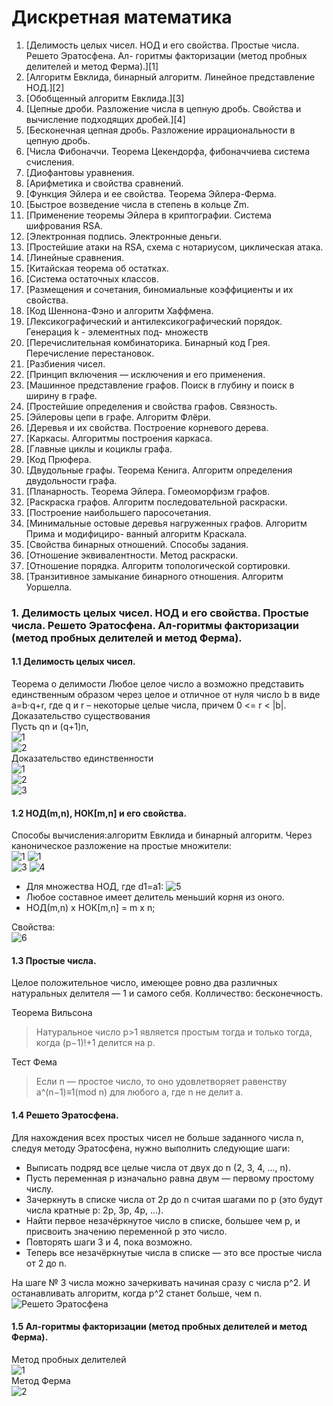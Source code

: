 # Дискретная математика

1. [Делимость целых чисел. НОД и его свойства. Простые числа. Решето Эратосфена. Ал-
горитмы факторизации (метод пробных делителей и метод Ферма).][1]
2. [Алгоритм Евклида, бинарный алгоритм. Линейное представление НОД.][2]
3. [Обобщенный алгоритм Евклида.][3]
4. [Цепные дроби. Разложение числа в цепную дробь. Свойства и вычисление подходящих
дробей.][4]
5. [Бесконечная цепная дробь. Разложение иррациональности в цепную дробь.
6. [Числа Фибоначчи. Теорема Цекендорфа, фибоначчиева система счисления.
7. [Диофантовы уравнения.
8. [Арифметика и свойства сравнений.
9. [Функция Эйлера и ее свойства. Теорема Эйлера-Ферма.
10. [Быстрое возведение числа в степень в кольце Zm.
11. [Применение теоремы Эйлера в криптографии. Система шифрования RSA.
12. [Электронная подпись. Электронные деньги.
13. [Простейшие атаки на RSA, схема с нотариусом, циклическая атака.
14. [Линейные сравнения.
15. [Китайская теорема об остатках.
16. [Система остаточных классов.
17. [Размещения и сочетания, биномиальные коэффициенты и их свойства.
18. [Код Шеннона-Фэно и алгоритм Хаффмена.
19. [Лексикографический и антилексикографический порядок. Генерация k - элементных под-
множеств
20. [Перечислительная комбинаторика. Бинарный код Грея. Перечисление перестановок.
21. [Разбиения чисел.
22. [Принцип включения — исключения и его применения.
23. [Машинное представление графов. Поиск в глубину и поиск в ширину в графе.
24. [Простейшие определения и свойства графов. Связность.
25. [Эйлеровы цепи в графе. Алгоритм Флёри.
26. [Деревья и их свойства. Построение корневого дерева.
27. [Каркасы. Алгоритмы построения каркаса.
28. [Главные циклы и коциклы графа.
29. [Код Прюфера.
30. [Двудольные графы. Теорема Кенига. Алгоритм определения двудольности графа.
31. [Планарность. Теорема Эйлера. Гомеоморфизм графов.
32. [Раскраска графов. Алгоритм последовательной раскраски.
33. [Построение наибольшего паросочетания.
34. [Минимальные остовые деревья нагруженных графов. Алгоритм Прима и модифициро-
ванный алгоритм Краскала.
35. [Свойства бинарных отношений. Способы задания.
36. [Отношение эквивалентности. Метод раскраски.
37. [Отношение порядка. Алгоритм топологической сортировки.
38. [Транзитивное замыкание бинарного отношения. Алгоритм Уоршелла.


### 1. Делимость целых чисел. НОД и его свойства. Простые числа. Решето Эратосфена. Ал-горитмы факторизации (метод пробных делителей и метод Ферма).
#### 1.1 Делимость целых чисел.
 Теорема о делимости
  Любое целое число a возможно представить единственным образом через целое и отличное от нуля число b в виде a=b·q+r, где q и r – некоторые целые числа, причем 0 <= r < |b|.
Доказательство существования  
Пусть qn  и  (q+1)n,  
![1](http://ipo.spb.ru/iumk2/MATH_XXI-10/Modules/M_1.1.2/M_1.1.2.files/image009.gif)   
![2](http://ipo.spb.ru/iumk2/MATH_XXI-10/Modules/M_1.1.2/M_1.1.2.files/image011.gif)  
Доказательство единственности  
![1](http://ipo.spb.ru/iumk2/MATH_XXI-10/Modules/M_1.1.2/M_1.1.2.files/image013.gif)  
![2](http://ipo.spb.ru/iumk2/MATH_XXI-10/Modules/M_1.1.2/M_1.1.2.files/image015.gif)  
![3](http://ipo.spb.ru/iumk2/MATH_XXI-10/Modules/M_1.1.2/M_1.1.2.files/image017.gif)  
#### 1.2 НОД(m,n), НОК[m,n] и его свойства.
Способы вычисления:алгоритм Евклида и бинарный алгоритм.
Через каноническое разложение на простые множители:  
![1](https://wikimedia.org/api/rest_v1/media/math/render/svg/79086fb20eeab874b666a4c3dd16c8ce3b111479)
![1](https://wikimedia.org/api/rest_v1/media/math/render/svg/f799fcf2df158fdf79afb12a7e523e7e162853d9)  
![3](https://wikimedia.org/api/rest_v1/media/math/render/svg/5a3dc7299bf0435d23a5d5ff2e051c78f79cc010)
![4](https://wikimedia.org/api/rest_v1/media/math/render/svg/763005246bdf533342d77739ebbf852eea062297)  
 - Для множества НОД, где d1=a1: ![5](https://wikimedia.org/api/rest_v1/media/math/render/svg/e9909bb393b28f8563c2900b36e17a97c7a29ca2)  
 - Любое составное имеет делитель меньший корня из оного.  
 - НОД(m,n) x НОК[m,n] = m x n;  

Свойства:  
![6](http://s017.radikal.ru/i412/1606/40/78317c985299.png)  
#### 1.3 Простые числа.  
  Целое положительное число, имеющее ровно два различных натуральных делителя — 1 и самого себя. Колличество: бесконечность.
  
Теорема Вильсона  

>Натуральное число p>1 является простым тогда и только тогда, когда (p−1)!+1 делится на p.  

Тест Фема  

>Если n — простое число, то оно удовлетворяет равенству a^(n−1)≡1(mod n) для любого a, где n не делит a.

#### 1.4 Решето Эратосфена.
Для нахождения всех простых чисел не больше заданного числа n, следуя методу Эратосфена, нужно выполнить следующие шаги:  
- Выписать подряд все целые числа от двух до n (2, 3, 4, …, n).
- Пусть переменная p изначально равна двум — первому простому числу.
- Зачеркнуть в списке числа от 2p до n считая шагами по p (это будут числа кратные p: 2p, 3p, 4p, …).
- Найти первое незачёркнутое число в списке, большее чем p, и присвоить значению переменной p это число.
- Повторять шаги 3 и 4, пока возможно.
- Теперь все незачёркнутые числа в списке — это все простые числа от 2 до n.  

На шаге № 3 числа можно зачеркивать начиная сразу с числа p^2. И останавливать алгоритм, когда p^2 станет больше, чем n.  
![Решето Эратосфена](https://upload.wikimedia.org/wikipedia/commons/thumb/8/8c/New_Animation_Sieve_of_Eratosthenes.gif/400px-New_Animation_Sieve_of_Eratosthenes.gif)  
#### 1.5 Ал-горитмы факторизации (метод пробных делителей и метод Ферма).
Метод пробных делителей  
![1](https://upload.wikimedia.org/wikipedia/commons/4/4d/Trial_division.jpg)  
Метод Ферма  
![2](http://s020.radikal.ru/i707/1606/e0/d763c38b0cb0.png)  
